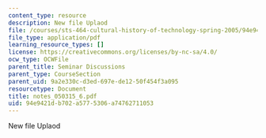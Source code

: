 ```yaml
---
content_type: resource
description: New file Uplaod
file: /courses/sts-464-cultural-history-of-technology-spring-2005/94e9421db702a5775306a74762711053_notes_050315_6.pdf
file_type: application/pdf
learning_resource_types: []
license: https://creativecommons.org/licenses/by-nc-sa/4.0/
ocw_type: OCWFile
parent_title: Seminar Discussions
parent_type: CourseSection
parent_uid: 9a2e330c-d3ed-697e-de12-50f454f3a095
resourcetype: Document
title: notes_050315_6.pdf
uid: 94e9421d-b702-a577-5306-a74762711053
---
```

New file Uplaod